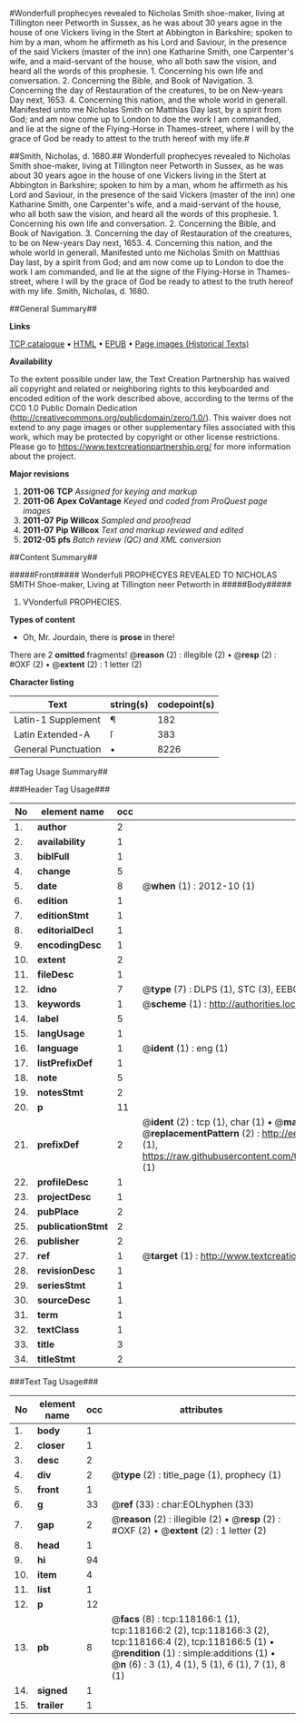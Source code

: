 #Wonderfull prophecyes revealed to Nicholas Smith shoe-maker, living at Tillington neer Petworth in Sussex, as he was about 30 years agoe in the house of one Vickers living in the Stert at Abbington in Barkshire; spoken to him by a man, whom he affirmeth as his Lord and Saviour, in the presence of the said Vickers (master of the inn) one Katharine Smith, one Carpenter's wife, and a maid-servant of the house, who all both saw the vision, and heard all the words of this prophesie. 1. Concerning his own life and conversation. 2. Concerning the Bible, and Book of Navigation. 3. Concerning the day of Restauration of the creatures, to be on New-years Day next, 1653. 4. Concerning this nation, and the whole world in generall. Manifested unto me Nicholas Smith on Matthias Day last, by a spirit from God; and am now come up to London to doe the work I am commanded, and lie at the signe of the Flying-Horse in Thames-street, where I will by the grace of God be ready to attest to the truth hereof with my life.#

##Smith, Nicholas, d. 1680.##
Wonderfull prophecyes revealed to Nicholas Smith shoe-maker, living at Tillington neer Petworth in Sussex, as he was about 30 years agoe in the house of one Vickers living in the Stert at Abbington in Barkshire; spoken to him by a man, whom he affirmeth as his Lord and Saviour, in the presence of the said Vickers (master of the inn) one Katharine Smith, one Carpenter's wife, and a maid-servant of the house, who all both saw the vision, and heard all the words of this prophesie. 1. Concerning his own life and conversation. 2. Concerning the Bible, and Book of Navigation. 3. Concerning the day of Restauration of the creatures, to be on New-years Day next, 1653. 4. Concerning this nation, and the whole world in generall. Manifested unto me Nicholas Smith on Matthias Day last, by a spirit from God; and am now come up to London to doe the work I am commanded, and lie at the signe of the Flying-Horse in Thames-street, where I will by the grace of God be ready to attest to the truth hereof with my life.
Smith, Nicholas, d. 1680.

##General Summary##

**Links**

[TCP catalogue](http://www.ota.ox.ac.uk/tcp/)  • 
[HTML](http://tei.it.ox.ac.uk/tcp/Texts-HTML/free/A93/A93381.html)  • 
[EPUB](http://tei.it.ox.ac.uk/tcp/Texts-EPUB/free/A93/A93381.epub) • 
[Page images (Historical Texts)](https://historicaltexts.jisc.ac.uk/eebo-99865911e)

**Availability**

To the extent possible under law, the Text Creation Partnership has waived all copyright and related or neighboring rights to this keyboarded and encoded edition of the work described above, according to the terms of the CC0 1.0 Public Domain Dedication (http://creativecommons.org/publicdomain/zero/1.0/). This waiver does not extend to any page images or other supplementary files associated with this work, which may be protected by copyright or other license restrictions. Please go to https://www.textcreationpartnership.org/ for more information about the project.

**Major revisions**

1. __2011-06__ __TCP__ *Assigned for keying and markup*
1. __2011-06__ __Apex CoVantage__ *Keyed and coded from ProQuest page images*
1. __2011-07__ __Pip Willcox__ *Sampled and proofread*
1. __2011-07__ __Pip Willcox__ *Text and markup reviewed and edited*
1. __2012-05__ __pfs__ *Batch review (QC) and XML conversion*

##Content Summary##

#####Front#####
 Wonderfull PROPHECYES REVEALED TO NICHOLAS SMITH Shoe-maker, Living at Tillington neer Petworth in 
#####Body#####

1. VVonderfull PROPHECIES.

**Types of content**

  * Oh, Mr. Jourdain, there is **prose** in there!

There are 2 **omitted** fragments! 
 @__reason__ (2) : illegible (2)  •  @__resp__ (2) : #OXF (2)  •  @__extent__ (2) : 1 letter (2)

**Character listing**


|Text|string(s)|codepoint(s)|
|---|---|---|
|Latin-1 Supplement|¶|182|
|Latin Extended-A|ſ|383|
|General Punctuation|•|8226|

##Tag Usage Summary##

###Header Tag Usage###

|No|element name|occ|attributes|
|---|---|---|---|
|1.|__author__|2||
|2.|__availability__|1||
|3.|__biblFull__|1||
|4.|__change__|5||
|5.|__date__|8| @__when__ (1) : 2012-10 (1)|
|6.|__edition__|1||
|7.|__editionStmt__|1||
|8.|__editorialDecl__|1||
|9.|__encodingDesc__|1||
|10.|__extent__|2||
|11.|__fileDesc__|1||
|12.|__idno__|7| @__type__ (7) : DLPS (1), STC (3), EEBO-CITATION (1), PROQUEST (1), VID (1)|
|13.|__keywords__|1| @__scheme__ (1) : http://authorities.loc.gov/ (1)|
|14.|__label__|5||
|15.|__langUsage__|1||
|16.|__language__|1| @__ident__ (1) : eng (1)|
|17.|__listPrefixDef__|1||
|18.|__note__|5||
|19.|__notesStmt__|2||
|20.|__p__|11||
|21.|__prefixDef__|2| @__ident__ (2) : tcp (1), char (1)  •  @__matchPattern__ (2) : ([0-9\-]+):([0-9IVX]+) (1), (.+) (1)  •  @__replacementPattern__ (2) : http://eebo.chadwyck.com/downloadtiff?vid=$1&page=$2 (1), https://raw.githubusercontent.com/textcreationpartnership/Texts/master/tcpchars.xml#$1 (1)|
|22.|__profileDesc__|1||
|23.|__projectDesc__|1||
|24.|__pubPlace__|2||
|25.|__publicationStmt__|2||
|26.|__publisher__|2||
|27.|__ref__|1| @__target__ (1) : http://www.textcreationpartnership.org/docs/. (1)|
|28.|__revisionDesc__|1||
|29.|__seriesStmt__|1||
|30.|__sourceDesc__|1||
|31.|__term__|1||
|32.|__textClass__|1||
|33.|__title__|3||
|34.|__titleStmt__|2||


###Text Tag Usage###

|No|element name|occ|attributes|
|---|---|---|---|
|1.|__body__|1||
|2.|__closer__|1||
|3.|__desc__|2||
|4.|__div__|2| @__type__ (2) : title_page (1), prophecy (1)|
|5.|__front__|1||
|6.|__g__|33| @__ref__ (33) : char:EOLhyphen (33)|
|7.|__gap__|2| @__reason__ (2) : illegible (2)  •  @__resp__ (2) : #OXF (2)  •  @__extent__ (2) : 1 letter (2)|
|8.|__head__|1||
|9.|__hi__|94||
|10.|__item__|4||
|11.|__list__|1||
|12.|__p__|12||
|13.|__pb__|8| @__facs__ (8) : tcp:118166:1 (1), tcp:118166:2 (2), tcp:118166:3 (2), tcp:118166:4 (2), tcp:118166:5 (1)  •  @__rendition__ (1) : simple:additions (1)  •  @__n__ (6) : 3 (1), 4 (1), 5 (1), 6 (1), 7 (1), 8 (1)|
|14.|__signed__|1||
|15.|__trailer__|1||
